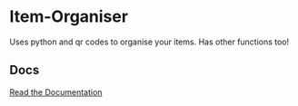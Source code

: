 # Item-Organiser
Uses python and qr codes to organise your items. Has other functions too!
## Docs
[Read the Documentation](https://github.com/CDog5/Item-Organiser/blob/master/DOCS.md)
